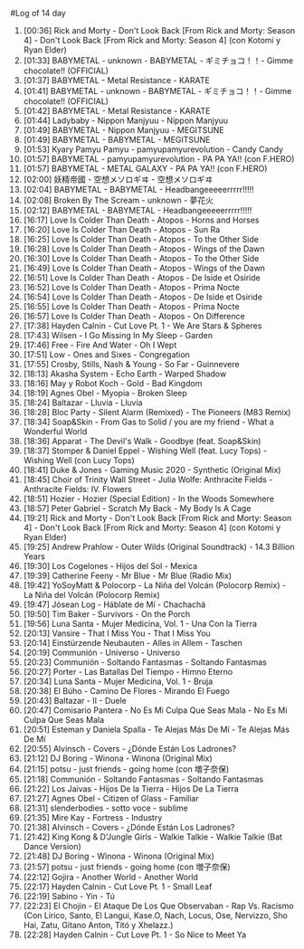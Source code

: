 #Log of 14 day

1. [00:36] Rick and Morty - Don't Look Back [From Rick and Morty: Season 4] - Don't Look Back [From Rick and Morty: Season 4] (con Kotomi y Ryan Elder)
1. [01:33] BABYMETAL - unknown - BABYMETAL - ギミチョコ！！- Gimme chocolate!! (OFFICIAL)
1. [01:37] BABYMETAL - Metal Resistance - KARATE
1. [01:41] BABYMETAL - unknown - BABYMETAL - ギミチョコ！！- Gimme chocolate!! (OFFICIAL)
1. [01:42] BABYMETAL - Metal Resistance - KARATE
1. [01:44] Ladybaby - Nippon Manjyuu - Nippon Manjyuu
1. [01:49] BABYMETAL - Nippon Manjyuu - MEGITSUNE
1. [01:49] BABYMETAL - BABYMETAL - MEGITSUNE
1. [01:53] Kyary Pamyu Pamyu - pamyupamyurevolution - Candy Candy
1. [01:57] BABYMETAL - pamyupamyurevolution - PA PA YA!! (con F.HERO)
1. [01:57] BABYMETAL - METAL GALAXY - PA PA YA!! (con F.HERO)
1. [02:00] 妖精帝國 - 空想メソロギヰ - 空想メソロギヰ
1. [02:04] BABYMETAL - BABYMETAL - Headbangeeeeerrrrr!!!!!
1. [02:08] Broken By The Scream - unknown - 夢花火
1. [02:12] BABYMETAL - BABYMETAL - Headbangeeeeerrrrr!!!!!
1. [16:17] Love Is Colder Than Death - Atopos - Horns and Horses
1. [16:20] Love Is Colder Than Death - Atopos - Sun Ra
1. [16:25] Love Is Colder Than Death - Atopos - To the Other Side
1. [16:28] Love Is Colder Than Death - Atopos - Wings of the Dawn
1. [16:30] Love Is Colder Than Death - Atopos - To the Other Side
1. [16:49] Love Is Colder Than Death - Atopos - Wings of the Dawn
1. [16:51] Love Is Colder Than Death - Atopos - De Iside et Osiride
1. [16:52] Love Is Colder Than Death - Atopos - Prima Nocte
1. [16:54] Love Is Colder Than Death - Atopos - De Iside et Osiride
1. [16:55] Love Is Colder Than Death - Atopos - Prima Nocte
1. [16:57] Love Is Colder Than Death - Atopos - On Difference
1. [17:38] Hayden Calnin - Cut Love Pt. 1 - We Are Stars & Spheres
1. [17:43] Wilsen - I Go Missing In My Sleep - Garden
1. [17:46] Free - Fire And Water - Oh I Wept
1. [17:51] Low - Ones and Sixes - Congregation
1. [17:55] Crosby, Stills, Nash & Young - So Far - Guinnevere
1. [18:13] Akasha System - Echo Earth - Warped Shadow
1. [18:16] May y Robot Koch - Gold - Bad Kingdom
1. [18:19] Agnes Obel - Myopia - Broken Sleep
1. [18:24] Baltazar - Lluvia - Lluvia
1. [18:28] Bloc Party - Silent Alarm (Remixed) - The Pioneers (M83 Remix)
1. [18:34] Soap&Skin - From Gas to Solid / you are my friend - What a Wonderful World
1. [18:36] Apparat - The Devil's Walk - Goodbye (feat. Soap&Skin)
1. [18:37] Stomper & Daniel Eppel - Wishing Well (feat. Lucy Tops) - Wishing Well (con Lucy Tops)
1. [18:41] Duke & Jones - Gaming Music 2020 - Synthetic (Original Mix)
1. [18:45] Choir of Trinity Wall Street - Julia Wolfe: Anthracite Fields - Anthracite Fields: IV. Flowers
1. [18:51] Hozier - Hozier (Special Edition) - In the Woods Somewhere
1. [18:57] Peter Gabriel - Scratch My Back - My Body Is A Cage
1. [19:21] Rick and Morty - Don't Look Back [From Rick and Morty: Season 4] - Don't Look Back [From Rick and Morty: Season 4] (con Kotomi y Ryan Elder)
1. [19:25] Andrew Prahlow - Outer Wilds (Original Soundtrack) - 14.3 Billion Years
1. [19:30] Los Cogelones - Hijos del Sol - Mexica
1. [19:39] Catherine Feeny - Mr Blue - Mr Blue (Radio Mix)
1. [19:42] YoSoyMatt & Polocorp - La Niña del Volcán (Polocorp Remix) - La Niña del Volcán (Polocorp Remix)
1. [19:47] Jósean Log - Háblate de Mí - Chachachá
1. [19:50] Tim Baker - Survivors - On the Porch
1. [19:56] Luna Santa - Mujer Medicina, Vol. 1 - Una Con la Tierra
1. [20:13] Vansire - That I Miss You - That I Miss You
1. [20:14] Einstürzende Neubauten - Alles in Allem - Taschen
1. [20:19] Communión - Universo - Universo
1. [20:23] Communión - Soltando Fantasmas - Soltando Fantasmas
1. [20:27] Porter - Las Batallas Del Tiempo - Himno Eterno
1. [20:34] Luna Santa - Mujer Medicina, Vol. 1 - Bruja
1. [20:38] El Búho - Camino De Flores - Mirando El Fuego
1. [20:43] Baltazar - II - Duele
1. [20:47] Comisario Pantera - No Es Mi Culpa Que Seas Mala - No Es Mi Culpa Que Seas Mala
1. [20:51] Esteman y Daniela Spalla - Te Alejas Más De Mí - Te Alejas Más De Mí
1. [20:55] Alvinsch - Covers - ¿Dónde Están Los Ladrones?
1. [21:12] DJ Boring - Winona - Winona (Original Mix)
1. [21:15] potsu - just friends - going home (con 増子奈保)
1. [21:18] Communión - Soltando Fantasmas - Soltando Fantasmas
1. [21:22] Los Jaivas - Hijos De la Tierra - Hijos De La Tierra
1. [21:27] Agnes Obel - Citizen of Glass - Familiar
1. [21:31] slenderbodies - sotto voce - sublime
1. [21:35] Mire Kay - Fortress - Industry
1. [21:38] Alvinsch - Covers - ¿Dónde Están Los Ladrones?
1. [21:42] King Kong & D'Jungle Girls - Walkie Talkie - Walkie Talkie (Bat Dance Version)
1. [21:48] DJ Boring - Winona - Winona (Original Mix)
1. [21:57] potsu - just friends - going home (con 増子奈保)
1. [22:12] Gojira - Another World - Another World
1. [22:17] Hayden Calnin - Cut Love Pt. 1 - Small Leaf
1. [22:19] Sabino - Yin - Tú
1. [22:23] El Chojin - El Ataque De Los Que Observaban - Rap Vs. Racismo (Con Lírico, Santo, El Langui, Kase.O, Nach, Locus, Ose, Nervizzo, Sho Hai, Zatu, Gitano Anton, Titó y Xhelazz.)
1. [22:28] Hayden Calnin - Cut Love Pt. 1 - So Nice to Meet Ya
